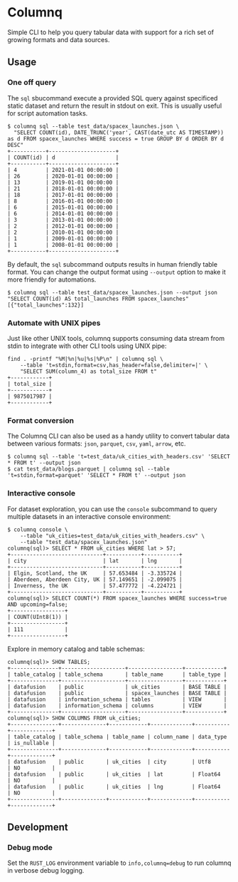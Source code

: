 Columnq
=======

Simple CLI to help you query tabular data with support for a rich set of
growing formats and data sources.


Usage
-----

### One off query

The `sql` sbucommand execute a provided SQL query against specificed static
dataset and return the result in stdout on exit. This is usually useful for
script automation tasks.

```
$ columnq sql --table test_data/spacex_launches.json \
  "SELECT COUNT(id), DATE_TRUNC('year', CAST(date_utc AS TIMESTAMP)) as d FROM spacex_launches WHERE success = true GROUP BY d ORDER BY d DESC"
+-----------+---------------------+
| COUNT(id) | d                   |
+-----------+---------------------+
| 4         | 2021-01-01 00:00:00 |
| 26        | 2020-01-01 00:00:00 |
| 13        | 2019-01-01 00:00:00 |
| 21        | 2018-01-01 00:00:00 |
| 18        | 2017-01-01 00:00:00 |
| 8         | 2016-01-01 00:00:00 |
| 6         | 2015-01-01 00:00:00 |
| 6         | 2014-01-01 00:00:00 |
| 3         | 2013-01-01 00:00:00 |
| 2         | 2012-01-01 00:00:00 |
| 2         | 2010-01-01 00:00:00 |
| 1         | 2009-01-01 00:00:00 |
| 1         | 2008-01-01 00:00:00 |
+-----------+---------------------+
```

By default, the `sql` subcommand outputs results in human friendly table
format. You can change the output format using `--output` option to make it
more friendly for automations.

```
$ columnq sql --table test_data/spacex_launches.json --output json "SELECT COUNT(id) AS total_launches FROM spacex_launches"
[{"total_launches":132}]
```

### Automate with UNIX pipes

Just like other UNIX tools, columnq supports consuming data stream from stdin
to integrate with other CLI tools using UNIX pipe:

```
find . -printf "%M|%n|%u|%s|%P\n" | columnq sql \
    --table 't=stdin,format=csv,has_header=false,delimiter=|' \
    "SELECT SUM(column_4) as total_size FROM t"
+------------+
| total_size |
+------------+
| 9875017987 |
+------------+
```

### Format conversion

The Columnq CLI can also be used as a handy utility to convert tabular data
between various formats: `json`, `parquet`, `csv`, `yaml`, `arrow`, etc.

```
$ columnq sql --table 't=test_data/uk_cities_with_headers.csv' 'SELECT * FROM t' --output json
$ cat test_data/blogs.parquet | columnq sql --table 't=stdin,format=parquet' 'SELECT * FROM t' --output json
```

### Interactive console

For dataset exploration, you can use the `console` subcommand to query multiple
datasets in an interactive console environment:

```
$ columnq console \
    --table "uk_cities=test_data/uk_cities_with_headers.csv" \
    --table "test_data/spacex_launches.json"
columnq(sql)> SELECT * FROM uk_cities WHERE lat > 57;
+-----------------------------+-----------+-----------+
| city                        | lat       | lng       |
+-----------------------------+-----------+-----------+
| Elgin, Scotland, the UK     | 57.653484 | -3.335724 |
| Aberdeen, Aberdeen City, UK | 57.149651 | -2.099075 |
| Inverness, the UK           | 57.477772 | -4.224721 |
+-----------------------------+-----------+-----------+
columnq(sql)> SELECT COUNT(*) FROM spacex_launches WHERE success=true AND upcoming=false;
+-----------------+
| COUNT(UInt8(1)) |
+-----------------+
| 111             |
+-----------------+
```

Explore in memory catalog and table schemas:

```
columnq(sql)> SHOW TABLES;
+---------------+--------------------+-----------------+------------+
| table_catalog | table_schema       | table_name      | table_type |
+---------------+--------------------+-----------------+------------+
| datafusion    | public             | uk_cities       | BASE TABLE |
| datafusion    | public             | spacex_launches | BASE TABLE |
| datafusion    | information_schema | tables          | VIEW       |
| datafusion    | information_schema | columns         | VIEW       |
+---------------+--------------------+-----------------+------------+
columnq(sql)> SHOW COLUMNS FROM uk_cities;
+---------------+--------------+------------+-------------+-----------+-------------+
| table_catalog | table_schema | table_name | column_name | data_type | is_nullable |
+---------------+--------------+------------+-------------+-----------+-------------+
| datafusion    | public       | uk_cities  | city        | Utf8      | NO          |
| datafusion    | public       | uk_cities  | lat         | Float64   | NO          |
| datafusion    | public       | uk_cities  | lng         | Float64   | NO          |
+---------------+--------------+------------+-------------+-----------+-------------+
```

Development
-----------

### Debug mode

Set the `RUST_LOG` environment variable to `info,columnq=debug` to run columnq
in verbose debug logging.
